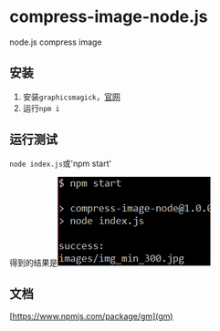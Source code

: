 # compress-image-node.js
node.js compress image 

## 安装
1. 安装`graphicsmagick`，[官网](http://www.graphicsmagick.org)
2. 运行`npm i`

## 运行测试
`node index.js`或'npm start'

得到的结果是![image](./result.png)

## 文档
[https://www.npmjs.com/package/gm](gm)
